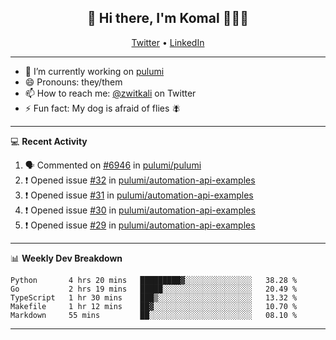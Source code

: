 <h2 align="center"> 👋 Hi there, I'm Komal 🧑🏾‍💻 </h2>
<p align="center">
    <a href="https://twitter.com/zwitkali">Twitter</a> •
    <a href="https://www.linkedin.com/in/komal-ali/">LinkedIn</a>
</p>

--------

- 🔭 I’m currently working on [pulumi](https://github.com/pulumi/pulumi)
- 😄 Pronouns: they/them
- 📫 How to reach me: [@zwitkali](https://twitter.com/zwitkali) on Twitter
- ⚡ Fun fact: My dog is afraid of flies 🪰

--------
💻 **Recent Activity**

<!--START_SECTION:activity-->
1. 🗣 Commented on [#6946](https://github.com/pulumi/pulumi/issues/6946) in [pulumi/pulumi](https://github.com/pulumi/pulumi)
2. ❗️ Opened issue [#32](https://github.com/pulumi/automation-api-examples/issues/32) in [pulumi/automation-api-examples](https://github.com/pulumi/automation-api-examples)
3. ❗️ Opened issue [#31](https://github.com/pulumi/automation-api-examples/issues/31) in [pulumi/automation-api-examples](https://github.com/pulumi/automation-api-examples)
4. ❗️ Opened issue [#30](https://github.com/pulumi/automation-api-examples/issues/30) in [pulumi/automation-api-examples](https://github.com/pulumi/automation-api-examples)
5. ❗️ Opened issue [#29](https://github.com/pulumi/automation-api-examples/issues/29) in [pulumi/automation-api-examples](https://github.com/pulumi/automation-api-examples)
<!--END_SECTION:activity-->

--------

📊 **Weekly Dev Breakdown**
<!--START_SECTION:waka-->
```text
Python       4 hrs 20 mins   █████████▓░░░░░░░░░░░░░░░   38.28 % 
Go           2 hrs 19 mins   █████░░░░░░░░░░░░░░░░░░░░   20.49 % 
TypeScript   1 hr 30 mins    ███▒░░░░░░░░░░░░░░░░░░░░░   13.32 % 
Makefile     1 hr 12 mins    ██▓░░░░░░░░░░░░░░░░░░░░░░   10.70 % 
Markdown     55 mins         ██░░░░░░░░░░░░░░░░░░░░░░░   08.10 % 
```
<!--END_SECTION:waka-->

--------